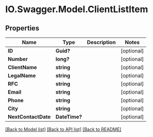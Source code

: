 # IO.Swagger.Model.ClientListItem
## Properties

Name | Type | Description | Notes
------------ | ------------- | ------------- | -------------
**ID** | **Guid?** |  | [optional] 
**Number** | **long?** |  | [optional] 
**ClientName** | **string** |  | [optional] 
**LegalName** | **string** |  | [optional] 
**RFC** | **string** |  | [optional] 
**Email** | **string** |  | [optional] 
**Phone** | **string** |  | [optional] 
**City** | **string** |  | [optional] 
**NextContactDate** | **DateTime?** |  | [optional] 

[[Back to Model list]](../README.md#documentation-for-models) [[Back to API list]](../README.md#documentation-for-api-endpoints) [[Back to README]](../README.md)

